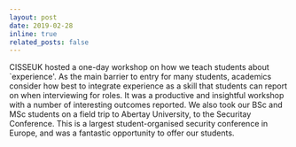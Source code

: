 ```yaml
---
layout: post
date: 2019-02-28
inline: true
related_posts: false
---
```


CISSEUK hosted a one-day workshop on how we teach students about `experience'. As the main barrier to entry for many students, academics consider how best to integrate experience as a skill that students can report on when interviewing for roles. It was a productive and insightful workshop with a number of interesting outcomes reported. We also took our BSc and MSc students on a field trip to Abertay University, to the Securitay Conference. This is a largest student-organised security conference in Europe, and was a fantastic opportunity to offer our students.
